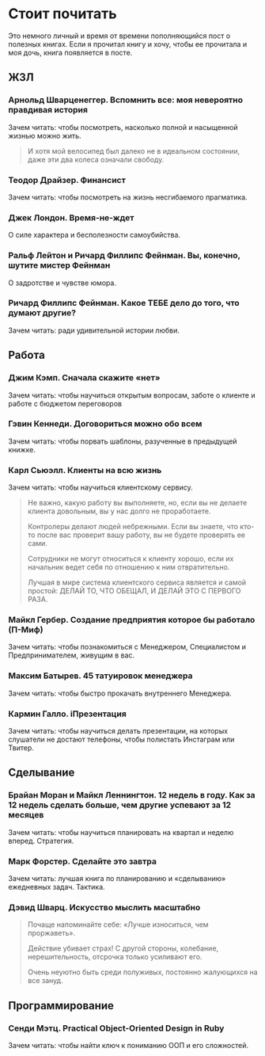 # Стоит почитать

Это немного личный и время от времени пополняющийся пост о полезных книгах. Если я прочитал книгу и хочу, чтобы ее прочитала и моя дочь, книга появляется в посте.

## ЖЗЛ
### Арнольд Шварценеггер. Вспомнить все: моя невероятно правдивая история
Зачем читать: чтобы посмотреть, насколько полной и насыщенной жизнью можно жить.

> И хотя мой велосипед был далеко не в идеальном состоянии, даже эти два колеса означали свободу.

### Теодор Драйзер. Финансист
Зачем читать: чтобы посмотреть на жизнь несгибаемого прагматика.

### Джек Лондон. Время-не-ждет
О силе характера и бесполезности самоубийства.

### Ральф Лейтон и Ричард Филлипс Фейнман. Вы, конечно, шутите мистер Фейнман
О задротстве и чувстве юмора.

### Ричард Филлипс Фейнман. Какое ТЕБЕ дело до того, что думают другие?
Зачем читать: ради удивительной истории любви.

## Работа
### Джим Кэмп. Сначала скажите «нет»
Зачем читать: чтобы научиться открытым вопросам, заботе о клиенте и работе с бюджетом переговоров

### Гэвин Кеннеди. Договориться можно обо всем
Зачем читать: чтобы порвать шаблоны, разученные в предыдущей книжке.

### Карл Сьюэлл. Клиенты на всю жизнь
Зачем читать: чтобы научиться клиентскому сервису.

> Не важно, какую работу вы выполняете, но, если вы не делаете клиента довольным, вы у нас долго не проработаете.
>
> Контролеры делают людей небрежными. Если вы знаете, что кто-то после вас проверит вашу работу, вы не будете проверять ее сами.
>
> Сотрудники не могут относиться к клиенту хорошо, если их начальник ведет себя по отношению к ним отвратительно.
>
> Лучшая в мире система клиентского сервиса является и самой простой: ДЕЛАЙ ТО, ЧТО ОБЕЩАЛ, И ДЕЛАЙ ЭТО С ПЕРВОГО РАЗА.

### Майкл Гербер. Создание предприятия которое бы работало (П-Миф)
Зачем читать: чтобы познакомиться с Менеджером, Специалистом и Предпринимателем, живущим в вас.

### Максим Батырев. 45 татуировок менеджера
Зачем читать: чтобы быстро прокачать внутреннего Менеджера.

### Кармин Галло. iПрезентация
Зачем читать: чтобы научиться делать презентации, на которых слушатели не достают телефоны, чтобы полистать Инстаграм или Твитер.

## Сделывание
### Брайан Моран и Майкл Леннингтон. 12 недель в году. Как за 12 недель сделать больше, чем другие успевают за 12 месяцев
Зачем читать: чтобы научиться планировать на квартал и неделю вперед. Стратегия.

### Марк Форстер. Сделайте это завтра
Зачем читать: лучшая книга по планированию и «сделыванию» ежедневных задач. Тактика.

### Дэвид Шварц. Искусство мыслить масштабно
> Почаще напоминайте себе: «Лучше износиться, чем проржаветь».
>
> Действие убивает страх! С другой стороны, колебание, нерешительность, отсрочка только усиливают его.
>
> Очень неуютно быть среди полуживых, постоянно жалующихся на все зануд.

## Программирование
### Сенди Мэтц. Practical Object-Oriented Design in Ruby
Зачем читать: чтобы найти ключ к пониманию ООП и его сложностей.
